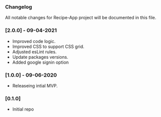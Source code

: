 ### Changelog
All notable changes for Recipe-App project will be documented in this file.

### [2.0.0] - 09-04-2021
- Improved code logic.
- Improved CSS to support CSS grid. 
- Adjusted esLint rules.
- Update packages versions.
- Added google signin option

### [1.0.0] - 09-06-2020
- Releaseing intial MVP.

### [0.1.0]
- Initial repo
